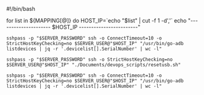 #!/bin/bash

for list in ${MAPPING[@]}
do
	HOST_IP=`echo "$list" | cut -f 1 -d','`
    echo "--------------------- $HOST_IP ------------------------"

    sshpass -p "$SERVER_PASSWORD" ssh -o ConnectTimeout=10 -o StrictHostKeyChecking=no $SERVER_USER@"$HOST_IP" "/usr/bin/go-adb listdevices | jq -r '.devicelist[].SerialNumber' | wc -l"

    sshpass -p "$SERVER_PASSWORD" ssh -o StrictHostKeyChecking=no $SERVER_USER@"$HOST_IP" "./Documents/devops_scripts/resetusb.sh"

    sshpass -p "$SERVER_PASSWORD" ssh -o ConnectTimeout=10 -o StrictHostKeyChecking=no $SERVER_USER@"$HOST_IP" "/usr/bin/go-adb listdevices | jq -r '.devicelist[].SerialNumber' | wc -l"

